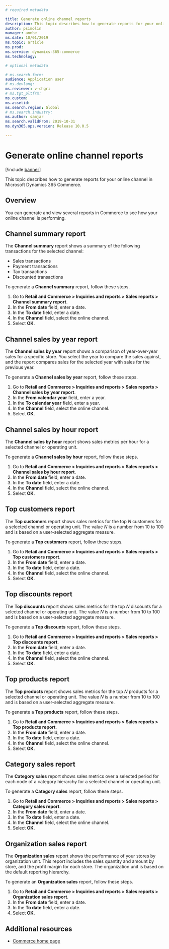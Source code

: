 ```yaml
---
# required metadata

title: Generate online channel reports
description: This topic describes how to generate reports for your online channel in Microsoft Dynamics 365 Commerce.
author: psimolin
manager: annbe
ms.date: 10/01/2019
ms.topic: article
ms.prod: 
ms.service: dynamics-365-commerce
ms.technology: 

# optional metadata

# ms.search.form: 
audience: Application user
# ms.devlang: 
ms.reviewer: v-chgri
# ms.tgt_pltfrm: 
ms.custom: 
ms.assetid: 
ms.search.region: Global
# ms.search.industry: 
ms.author: samjar
ms.search.validFrom: 2019-10-31
ms.dyn365.ops.version: Release 10.0.5

---
```

# Generate online channel reports


[!include [banner](includes/banner.md)]

This topic describes how to generate reports for your online channel in Microsoft Dynamics 365 Commerce.

## Overview

You can generate and view several reports in Commerce to see how your online channel is performing.

## Channel summary report

The **Channel summary** report shows a summary of the following transactions for the selected channel:

- Sales transactions
- Payment transactions
- Tax transactions
- Discounted transactions

To generate a **Channel summary** report, follow these steps.

1. Go to **Retail and Commerce \> Inquiries and reports \> Sales reports \> Channel summary report**.
1. In the **From date** field, enter a date.
1. In the **To date** field, enter a date.
1. In the **Channel** field, select the online channel.
1. Select **OK**.
 
## Channel sales by year report 

The **Channel sales by year** report shows a comparison of year-over-year sales for a specific store. You select the year to compare the sales against, and the report compares sales for the selected year with sales for the previous year.

To generate a **Channel sales by year** report, follow these steps.

1. Go to **Retail and Commerce \> Inquiries and reports \> Sales reports \> Channel sales by year report**.
1. In the **From calendar year** field, enter a year.
1. In the **To calendar year** field, enter a year.
1. In the **Channel** field, select the online channel.
1. Select **OK**.

## Channel sales by hour report

The **Channel sales by hour** report shows sales metrics per hour for a selected channel or operating unit.

To generate a **Channel sales by hour** report, follow these steps.

1. Go to **Retail and Commerce \> Inquiries and reports \> Sales reports \> Channel sales by hour report**.
1. In the **From date** field, enter a date.
1. In the **To date** field, enter a date.
1. In the **Channel** field, select the online channel.
1. Select **OK**.

## Top customers report

The **Top customers** report shows sales metrics for the top *N* customers for a selected channel or operating unit. The value *N* is a number from 10 to 100 and is based on a user-selected aggregate measure.

To generate a **Top customers** report, follow these steps.

1. Go to **Retail and Commerce \> Inquiries and reports \> Sales reports \> Top customers report**.
1. In the **From date** field, enter a date.
1. In the **To date** field, enter a date.
1. In the **Channel** field, select the online channel.
1. Select **OK**.

## Top discounts report

The **Top discounts** report shows sales metrics for the top *N* discounts for a selected channel or operating unit. The value *N* is a number from 10 to 100 and is based on a user-selected aggregate measure.

To generate a **Top discounts** report, follow these steps.

1. Go to **Retail and Commerce \> Inquiries and reports \> Sales reports \> Top discounts report**.
1. In the **From date** field, enter a date.
1. In the **To date** field, enter a date.
1. In the **Channel** field, select the online channel.
1. Select **OK**.

## Top products report

The **Top products** report shows sales metrics for the top *N* products for a selected channel or operating unit. The value *N* is a number from 10 to 100 and is based on a user-selected aggregate measure.

To generate a **Top products** report, follow these steps.

1. Go to **Retail and Commerce \> Inquiries and reports \> Sales reports \> Top products report**.
1. In the **From date** field, enter a date.
1. In the **To date** field, enter a date.
1. In the **Channel** field, select the online channel.
1. Select **OK**.

## Category sales report

The **Category sales** report shows sales metrics over a selected period for each node of a category hierarchy for a selected channel or operating unit.

To generate a **Category sales** report, follow these steps.

1. Go to **Retail and Commerce \> Inquiries and reports \> Sales reports \> Category sales report**.
1. In the **From date** field, enter a date.
1. In the **To date** field, enter a date.
1. In the **Channel** field, select the online channel.
1. Select **OK**.

## Organization sales report

The **Organization sales** report shows the performance of your stores by organization unit. This report includes the sales quantity and amount by store, and the profit margin for each store. The organization unit is based on the default reporting hierarchy.

To generate an **Organization sales** report, follow these steps.

1. Go to **Retail and Commerce \> Inquiries and reports \> Sales reports \> Organization sales report**.
1. In the **From date** field, enter a date.
1. In the **To date** field, enter a date.
1. Select **OK**.

## Additional resources

- [Commerce home page](../retail/index.md)
